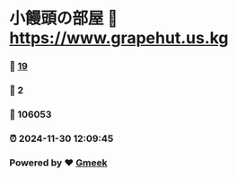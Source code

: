 # 小饅頭の部屋 :link: https://www.grapehut.us.kg 
### :page_facing_up: [19](https://www.grapehut.us.kg/tag.html) 
### :speech_balloon: 2 
### :hibiscus: 106053 
### :alarm_clock: 2024-11-30 12:09:45 
### Powered by :heart: [Gmeek](https://github.com/Meekdai/Gmeek)
